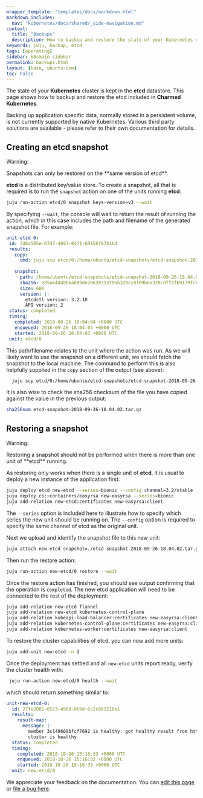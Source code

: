 ```yaml
---
wrapper_template: "templates/docs/markdown.html"
markdown_includes:
  nav: "kubernetes/docs/shared/_side-navigation.md"
context:
  title: "Backups"
  description: How to backup and restore the state of your Kubernetes cluster in the etcd datastore.
keywords: juju, backup, etcd
tags: [operating]
sidebar: k8smain-sidebar
permalink: backups.html
layout: [base, ubuntu-com]
toc: False
---
```


The state of your **Kubernetes** cluster is kept in the **etcd** datastore.
This page shows how to backup and restore the etcd included in
**Charmed Kubernetes**.

Backing up application specific data, normally stored in a persistent volume, is not currently supported by native Kubernetes. Various third party solutions are available -
please refer to their own documentation for details.

## Creating an **etcd** snapshot

<div class="p-notification--caution is-inline">
  <div markdown="1" class="p-notification__content">
    <span class="p-notification__title">Warning:</span>
    <p class="p-notification__message">Snapshots can only be restored on the **same version of etcd**.</p>
  </div>
</div>

**etcd** is a distributed key/value store. To create a snapshot, all that is required is to run the `snapshot` action on one of the units running **etcd**:

```bash
juju run-action etcd/0 snapshot keys-version=v3 --wait
```

By specifying `--wait`, the console will wait to return the result of running the action, which in this case includes the path and filename of the generated snapshot file. For example:

```yaml
unit-etcd-0:
 id: 3d6a505e-07d7-4697-8471-60156f87b1b4
 results:
   copy:
     cmd: juju scp etcd/0:/home/ubuntu/etcd-snapshots/etcd-snapshot-2018-09-26-18.04.02.tar.gz
       .
   snapshot:
     path: /home/ubuntu/etcd-snapshots/etcd-snapshot-2018-09-26-18.04.02.tar.gz
     sha256: e85ae4d49b6a889de2063031379ab320cc8f09b6e328cdff2fb9179fc641eee9
     size: 68K
     version: |-
       etcdctl version: 3.2.10
       API version: 2
 status: completed
 timing:
   completed: 2018-09-26 18:04:04 +0000 UTC
   enqueued: 2018-09-26 18:04:04 +0000 UTC
   started: 2018-09-26 18:04:03 +0000 UTC
 unit: etcd/0
```

This path/filename relates to the unit where the action was run. As we will likely want to use the snapshot on a different unit, we should fetch the snapshot to the local machine. The command to perform this is also helpfully supplied in the `copy` section of the output (see above):

```bash
  juju scp etcd/0:/home/ubuntu/etcd-snapshots/etcd-snapshot-2018-09-26-18.04.02.tar.gz .
```

It is also wise to check the sha256 checksum of the file you have copied
against the value in the previous output:

```bash
sha256sum etcd-snapshot-2018-09-26-18.04.02.tar.gz
```

## Restoring a snapshot

<div class="p-notification--caution is-inline">
  <div markdown="1" class="p-notification__content">
    <span class="p-notification__title">Warning:</span>
    <p class="p-notification__message">Restoring a snapshot should not be performed when there is more than one unit of **etcd** running.
  </p>
 </div>
</div>

As restoring only works when there is a single unit of **etcd**, it is usual to deploy a new instance of the application first.

```bash
juju deploy etcd new-etcd --series=bionic --config channel=3.2/stable
juju deploy cs:~containers/easyrsa new-easyrsa --series=bionic
juju add-relation new-etcd:certificates new-easyrsa:client
```

The `--series` option is included here to illustrate how to specify which series the new unit should be running on.
The `--config` option is required to specify the same channel of etcd as the original unit.

Next we upload and identify the snapshot file to this new unit:

```bash
juju attach new-etcd snapshot=./etcd-snapshot-2018-09-26-18.04.02.tar.gz
```

Then run the restore action:

```bash
juju run-action new-etcd/0 restore --wait
```

Once the restore action has finished, you should see output confirming that the operation is `completed`. The new etcd application will need to be connected to the rest of the deployment:

```bash
juju add-relation new-etcd flannel
juju add-relation new-etcd kubernetes-control-plane
juju add-relation kubeapi-load-balancer:certificates new-easyrsa:client
juju add-relation kubernetes-control-plane:certificates new-easyrsa:client
juju add-relation kubernetes-worker:certificates new-easyrsa:client
```

To restore the cluster capabilities of etcd, you can now add more units:

```bash
juju add-unit new-etcd -n 2
```

Once the deployment has settled and all `new-etcd` units report ready, verify the cluster health with:

```bash
 juju run-action new-etcd/0 health --wait
```

which should return something similar to:

```yaml
unit-new-etcd-0:
  id: 27fe2081-6513-4968-869d-6c2c092210a1
  results:
    result-map:
      message: |-
        member 3c149609bfcf7692 is healthy: got healthy result from https://172.31.18.7:2379
        cluster is healthy
  status: completed
  timing:
    completed: 2018-10-26 15:16:33 +0000 UTC
    enqueued: 2018-10-26 15:16:32 +0000 UTC
    started: 2018-10-26 15:16:33 +0000 UTC
  unit: new-etcd/0
```

<!-- FEEDBACK -->
<div class="p-notification--information">
  <div class="p-notification__content">
    <p class="p-notification__message">We appreciate your feedback on the documentation. You can
    <a href="https://github.com/charmed-kubernetes/kubernetes-docs/edit/main/pages/k8s/backups.md" >edit this page</a>
    or
    <a href="https://github.com/charmed-kubernetes/kubernetes-docs/issues/new" >file a bug here</a>.</p>
  </div>
</div>